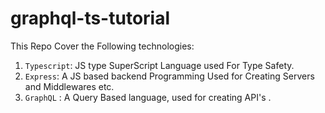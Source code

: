 # graphql-ts-tutorial

This Repo Cover the Following technologies:
1. ```Typescript```: JS type SuperScript Language used For Type Safety.
2.  ```Express```: A JS based backend Programming Used for Creating Servers and Middlewares etc.
3. ```GraphQL``` : A Query Based language, used for creating API's .
